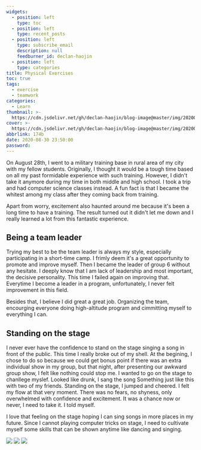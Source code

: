 ```yaml
---
widgets:
  - position: left
    type: toc
  - position: left
    type: recent_posts
  - position: left
    type: subscribe_email
    description: null
    feedburner_id: declan-haojin
  - position: left
    type: categories
title: Physical Exercises
toc: true
tags:
  - exercise
  - teamwork
categories:
  - Learn
thumbnail: >-
  https://cdn.jsdelivr.net/gh/declan-haojin/blog-image@master/img/20200831180601.png
cover: >-
  https://cdn.jsdelivr.net/gh/declan-haojin/blog-image@master/img/20200831180601.png
abbrlink: 174b
date: 2020-08-30 23:50:00
password:
---
```

On August 28th, I went to a military training base in rural area of my city with my fellow students. Originally, I thought it would be a tough time based on all my past formidable experience with such training. However, I didn't take it anymore during my time in both middle and high school. I took a trip and had computer science classes instead. A fun fact is that I became the whitest among my class after they coming back from training. 

Apart from worry, excitement also haunted around me because it's been a long time to have a training. The result turned out it didn't let me down and I really learned a lot from this fantastic experience.

## Being a team leader
Trying my best to be the team leader is always my style, especially participating in a short-time camp. I frimly deem it's a great opportunity to promote and improve myself. Then I became the leader of group 6 without any hesitate. I deeply know that I am lack of leadership and most important, the decisive personality. This time I failed again on improving that. Everytime I become a leader in a program, unfortunately, I never felt improvement in this field.

Besides that, I believe I did great a great job. Organizing the team, encourging everyone doing high-altitude program and cimmitting myself to everything I can. 

<!--more-->

## Standing on the stage 
I never ever have the confidence to stand on the stage singing a song in front of the public. This time I really broke out of my shell. At the begining, I chose to do so because we could get bonus point if there was an extra individual show in my group, but that night, after presenting our awkward group show, I felt like nothing could stop me. I wanted to go on the stage to chanllege myslef. Looked like drunk, I sang the song Something just like this with two of my friends. Standing on the stage, I jumped and cheered. I felt my flow at that very moment. There was no fears, no shyness, only overwhelmed with confidence and excitement. It was a chance now or never, I need to take it. I told myself.

I love that feeling on the stage hoping I can sing songs in more places in my future. Since I cannot playing computer tricks on stage, I need to cultivate myself some skills that can be shown anytime like dancing and singing.

<div class = "justified-gallery">

![](https://cdn.jsdelivr.net/gh/declan-haojin/blog-image@master/img/20200903164305.jpg)
![](https://cdn.jsdelivr.net/gh/declan-haojin/blog-image@master/img/20200903164624.jpg)
![](https://cdn.jsdelivr.net/gh/declan-haojin/blog-image@master/img/20200903164724.jpg)
</div>

